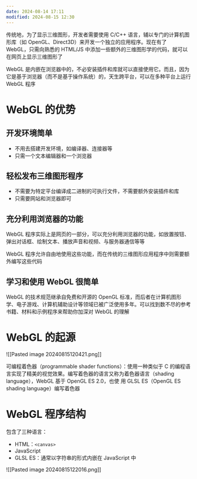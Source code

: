 ```yaml
---
date: 2024-08-14 17:11
modified: 2024-08-15 12:30
---
```


传统地，为了显示三维图形，开发者需要使用 C/C++ 语言，辅以专门的计算机图形库（如 OpenGL、Direct3D）来开发一个独立的应用程序。现在有了 WebGL，只需向熟悉的 HTML/JS 中添加一些额外的三维图形学的代码，就可以在网页上显示三维图形了

WebGL 是内嵌在浏览器中的，不必安装插件和库就可以直接使用它。而且，因为它是基于浏览器（而不是基于操作系统）的，天生跨平台，可以在多种平台上运行 WebGL 程序

# WebGL 的优势

## 开发环境简单

- 不用去搭建开发环境，如编译器、连接器等
- 只需一个文本编辑器和一个浏览器

## 轻松发布三维图形程序

- 不需要为特定平台编译成二进制的可执行文件，不需要额外安装插件和库
- 只需要网站和浏览器即可

## 充分利用浏览器的功能

WebGL 程序实际上是网页的一部分，可以充分利用浏览器的功能，如放置按钮、弹出对话框、绘制文本、播放声音和视频、与服务器通信等等

WebGL 程序允许自由地使用这些功能，而在传统的三维图形应用程序中则需要额外编写这些代码

## 学习和使用 WebGL 很简单

WebGL 的技术规范继承自免费和开源的 OpenGL 标准，而后者在计算机图形学、电子游戏、计算机辅助设计等领域已被广泛使用多年。可以找到数不尽的参考书籍、材料和示例程序来帮助你加深对 WebGL 的理解

# WebGL 的起源

![[Pasted image 20240815120421.png]]

可编程着色器（programmable shader functions）：使用一种类似于 C 的编程语言实现了精美的视觉效果。编写着色器的语言又称为着色器语言（shading language），WebGL 基于 OpenGL ES 2.0，也使 用 GLSL ES（OpenGL ES shading language）编写着色器

# WebGL 程序结构

包含了三种语言：

- HTML：`<canvas>`
- JavaScript
- GLSL ES：通常以字符串的形式内嵌在 JavaScript 中

![[Pasted image 20240815122016.png]]
